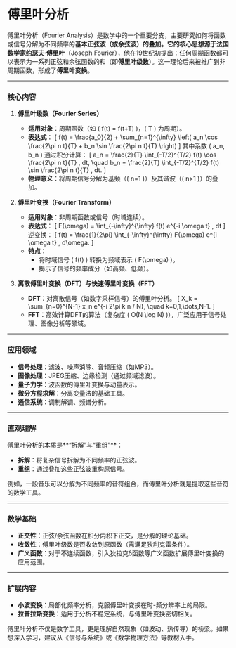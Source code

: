 # 傅里叶分析

傅里叶分析（Fourier Analysis）是数学中的一个重要分支，主要研究如何将函数或信号分解为不同频率的**基本正弦波（或余弦波）**的叠加。它的核心思想源于法国数学家**约瑟夫·傅里叶**（Joseph Fourier），他在19世纪初提出：任何周期函数都可以表示为一系列正弦和余弦函数的和（即**傅里叶级数**）。这一理论后来被推广到非周期函数，形成了**傅里叶变换**。

---

### **核心内容**
1. **傅里叶级数（Fourier Series）**
   - **适用对象**：周期函数（如 \( f(t) = f(t+T) \)，\( T \) 为周期）。
   - **表达式**：
     \[
     f(t) = \frac{a_0}{2} + \sum_{n=1}^{\infty} \left( a_n \cos \frac{2\pi n t}{T} + b_n \sin \frac{2\pi n t}{T} \right)
     \]
     其中系数 \( a_n, b_n \) 通过积分计算：
     \[
     a_n = \frac{2}{T} \int_{-T/2}^{T/2} f(t) \cos \frac{2\pi n t}{T} \, dt, \quad b_n = \frac{2}{T} \int_{-T/2}^{T/2} f(t) \sin \frac{2\pi n t}{T} \, dt.
     \]
   - **物理意义**：将周期信号分解为基频（\( n=1 \)）及其谐波（\( n>1 \)）的叠加。

2. **傅里叶变换（Fourier Transform）**
   - **适用对象**：非周期函数或信号（时域连续）。
   - **表达式**：
     \[
     F(\omega) = \int_{-\infty}^{\infty} f(t) e^{-i \omega t} \, dt
     \]
     逆变换：
     \[
     f(t) = \frac{1}{2\pi} \int_{-\infty}^{\infty} F(\omega) e^{i \omega t} \, d\omega.
     \]
   - **特点**：
     - 将时域信号 \( f(t) \) 转换为频域表示 \( F(\omega) \)。
     - 揭示了信号的频率成分（如高频、低频）。

3. **离散傅里叶变换（DFT）与快速傅里叶变换（FFT）**
   - **DFT**：对离散信号（如数字采样信号）的傅里叶分析。
     \[
     X_k = \sum_{n=0}^{N-1} x_n e^{-i 2\pi k n / N}, \quad k=0,1,\dots,N-1.
     \]
   - **FFT**：高效计算DFT的算法（复杂度 \( O(N \log N) \)），广泛应用于信号处理、图像分析等领域。

---

### **应用领域**
- **信号处理**：滤波、噪声消除、音频压缩（如MP3）。
- **图像处理**：JPEG压缩、边缘检测（通过频域滤波）。
- **量子力学**：波函数的傅里叶变换与动量表示。
- **微分方程求解**：分离变量法的基础工具。
- **通信系统**：调制解调、频谱分析。

---

### **直观理解**
傅里叶分析的本质是**“拆解”与“重组”**：
- **拆解**：将复杂信号拆解为不同频率的正弦波。
- **重组**：通过叠加这些正弦波重构原信号。

例如，一段音乐可以分解为不同频率的音符组合，而傅里叶分析就是提取这些音符的数学工具。

---

### **数学基础**
- **正交性**：正弦/余弦函数在积分内积下正交，是分解的理论基础。
- **收敛性**：傅里叶级数是否收敛到原函数（需满足狄利克雷条件）。
- **广义函数**：对于不连续函数，引入狄拉克δ函数等广义函数扩展傅里叶变换的应用范围。

---

### **扩展内容**
- **小波变换**：局部化频率分析，克服傅里叶变换在时-频分辨率上的局限。
- **拉普拉斯变换**：适用于分析不稳定系统，与傅里叶变换密切相关。

傅里叶分析不仅是数学工具，更是理解自然现象（如波动、热传导）的桥梁。如果想深入学习，建议从《信号与系统》或《数学物理方法》等教材入手。